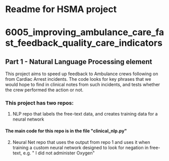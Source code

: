 # Readme for HSMA project
# 6005_improving_ambulance_care_fast_feedback_quality_care_indicators
## Part 1 - Natural Language Processing element

This project aims to speed up feedback to Ambulance crews following 
on from Cardiac Arrest incidents.  The code looks for key phrases that we would
hope to find in clinical notes from such incidents, and tests whether the crew
performed the action or not.

### This project has two repos:
1) NLP repo that labels the free-text data, and creates training data for 
a neural network

#### The main code for this repo is in the file "clinical_nlp.py"

2) Neural Net repo that uses the output from repo 1 and uses it when training
a custom neural network designed to look for negation in free-text, e.g. "
I did not administer Oxygen"
